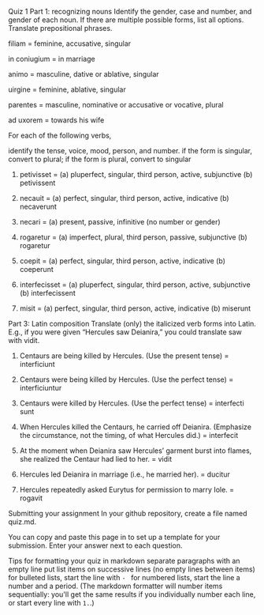 Quiz 1
Part 1: recognizing nouns
Identify the gender, case and number, and gender of each noun. If there are multiple possible forms, list all options. Translate prepositional phrases.

filiam = feminine, accusative, singular

in coniugium = in marriage

animo = masculine, dative or ablative, singular

uirgine = feminine, ablative, singular

parentes = masculine, nominative or accusative or vocative, plural

ad uxorem = towards his wife


For each of the following verbs,

identify the tense, voice, mood, person, and number.
if the form is singular, convert to plural; if the form is plural, convert to singular

1. petivisset = (a) pluperfect, singular, third person, active, subjunctive (b) petivissent

2. necauit = (a) perfect, singular, third person, active, indicative (b) necaverunt

3. necari = (a) present, passive, infinitive (no number or gender) 

4. rogaretur = (a) imperfect, plural, third person, passive, subjunctive (b) rogaretur

5. coepit = (a) perfect, singular, third person, active, indicative (b) coeperunt

6. interfecisset = (a) pluperfect, singular, third person, active, subjunctive (b) interfecissent 

7. misit = (a) perfect, singular, third person, active, indicative (b) miserunt


Part 3: Latin composition
Translate (only) the italicized verb forms into Latin. E.g., if you were given “Hercules saw Deianira,” you could translate saw with vidit.

1. Centaurs are being killed by Hercules. (Use the present tense) = interficiunt

2. Centaurs were being killed by Hercules. (Use the perfect tense) = interficiuntur

3. Centaurs were killed by Hercules. (Use the perfect tense) = interfecti sunt

4. When Hercules killed the Centaurs, he carried off Deianira. (Emphasize the circumstance, not the timing, of what Hercules did.) = interfecit

5. At the moment when Deianira saw Hercules’ garment burst into flames, she realized the Centaur had lied to her. = vidit 

6. Hercules led Deianira in marriage (i.e., he married her). = ducitur 

7. Hercules repeatedly asked Eurytus for permission to marry Iole. = rogavit 


Submitting your assignment
In your github repository, create a file named quiz.md.

You can copy and paste this page in to set up a template for your submission. Enter your answer next to each question.

Tips for formatting your quiz in markdown
separate paragraphs with an empty line
put list items on successive lines (no empty lines between items)
for bulleted lists, start the line with `- `
for numbered lists, start the line a number and a period. (The markdown formatter will number items sequentially: you'll get the same results if you individually number each line, or start every line with `1.`.)
